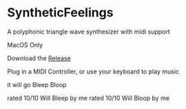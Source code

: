 # SyntheticFeelings
 
 A polyphonic triangle wave synthesizer with midi support
 
 MacOS Only
 
Download the [Release](https://github.com/RestedWickedDev/SyntheticFeelings/releases/tag/1.0)

Plug in a MIDI Controller, or use your keyboard to play music

it will go Bleep Bloop


rated 10/10 Will Bleep by me
rated 10/10 Will Bloop by me

